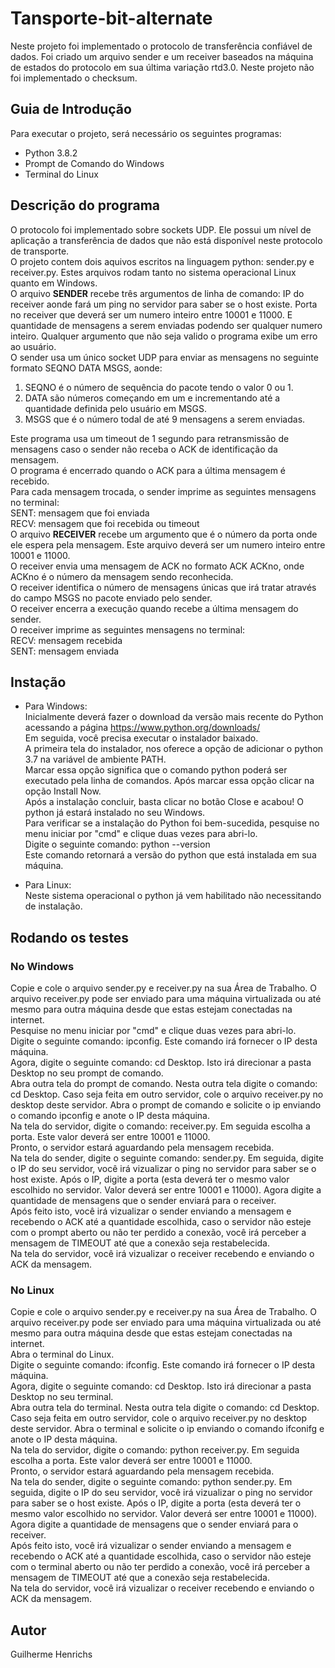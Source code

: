 # Tansporte-bit-alternate
Neste projeto foi implementado o protocolo de transferência confiável de dados. Foi criado um arquivo sender e um receiver baseados na máquina de estados do protocolo em sua última variação rtd3.0. Neste projeto não foi implementado o checksum.

## Guia de Introdução 
Para executar o projeto, será necessário os seguintes programas:
- Python 3.8.2
- Prompt de Comando do Windows
- Terminal do Linux

## Descrição do programa
O protocolo foi implementado sobre sockets UDP. Ele possui um nível de aplicação  a transferência de dados que não está disponível neste protocolo de transporte.  
O projeto contem dois aquivos escritos na linguagem python: sender.py e receiver.py. Estes arquivos rodam tanto no sistema operacional Linux quanto em Windows.  
O arquivo **SENDER** recebe três argumentos de linha de comando: IP do receiver aonde fará um ping no servidor para saber se o host existe. Porta no receiver que deverá ser um numero inteiro entre 10001 e 11000. E quantidade de mensagens a serem enviadas podendo ser qualquer numero inteiro. Qualquer argumento que não seja valido o programa exibe um erro ao usuário.  
O sender usa um único socket UDP para enviar as mensagens no seguinte formato SEQNO DATA MSGS, aonde:  
1. SEQNO é o número de sequência do pacote tendo o valor 0 ou 1.  
2. DATA são números começando em um e incrementando até a quantidade definida pelo usuário em MSGS.  
3. MSGS que é o número todal de até 9 mensagens a serem enviadas.  

Este programa usa um timeout de 1 segundo para retransmissão de mensagens caso o sender não receba o ACK de identificação da mensagem.  
O programa é encerrado quando o ACK para a última mensagem é recebido.  
Para cada mensagem trocada, o sender imprime as seguintes mensagens no terminal:  
SENT: mensagem que foi enviada  
RECV: mensagem que foi recebida ou timeout  
O arquivo **RECEIVER** recebe um argumento que é o número da porta onde ele espera pela mensagem. Este arquivo deverá ser um numero inteiro entre 10001 e 11000.  
O receiver envia uma mensagem de ACK no formato ACK ACKno, onde ACKno é o número da mensagem sendo reconhecida.  
O receiver identifica o número de mensagens únicas que irá tratar através do campo MSGS no pacote enviado pelo sender.  
O receiver encerra a execução quando recebe a última mensagem do sender.  
O receiver imprime as seguintes mensagens no terminal:  
RECV: mensagem recebida  
SENT: mensagem enviada

## Instação
- Para Windows:  
Inicialmente deverá fazer o download da versão mais recente do Python acessando a página https://www.python.org/downloads/  
Em seguida, você precisa executar o instalador baixado.  
A primeira tela do instalador, nos oferece a opção de adicionar o python 3.7 na variável de ambiente PATH.  
Marcar essa opção significa que o comando python poderá ser executado pela linha de comandos. 
Após marcar essa opção clicar na opção Install Now.  
Após a instalação concluir, basta clicar no botão Close e acabou! O python já estará instalado no seu Windows.  
Para verificar se a instalação do Python foi bem-sucedida, pesquise no menu iniciar por "cmd" e clique duas vezes para abri-lo.  
Digite o seguinte comando: python --version  
Este comando retornará a versão do python que está instalada em sua máquina.

- Para Linux:  
Neste sistema operacional o python já vem habilitado não necessitando de instalação.

## Rodando os testes
### No Windows
Copie e cole o arquivo sender.py e receiver.py na sua Área de Trabalho. O arquivo receiver.py pode ser enviado para uma máquina virtualizada ou até mesmo para outra máquina desde que estas estejam conectadas na internet.  
Pesquise no menu iniciar por "cmd" e clique duas vezes para abri-lo.  
Digite o seguinte comando: ipconfig. Este comando irá fornecer o IP desta máquina.  
Agora, digite o seguinte comando: cd Desktop. Isto irá direcionar a pasta Desktop no seu prompt de comando.  
Abra outra tela do prompt de comando. Nesta outra tela digite o comando: cd Desktop. Caso seja feita em outro servidor, cole o arquivo receiver.py no desktop deste servidor. Abra o prompt de comando e solicite o ip enviando o comando ipconfig e anote o IP desta máquina.  
Na tela do servidor, digite o comando: receiver.py. Em seguida escolha a porta. Este valor deverá ser entre 10001 e 11000.  
Pronto, o servidor estará aguardando pela mensagem recebida.  
Na tela do sender, digite o seguinte comando: sender.py. Em seguida, digite o IP do seu servidor, você irá vizualizar o ping no servidor para saber se o host existe. Após o IP, digite a porta (esta deverá ter o mesmo valor escolhido no servidor. Valor deverá ser entre 10001 e 11000). Agora digite a quantidade de mensagens que o sender enviará para o receiver.  
Após feito isto, você irá vizualizar o sender enviando a mensagem e recebendo o ACK até a quantidade escolhida, caso o servidor não esteje com o prompt aberto ou não ter perdido a conexão, você irá perceber a mensagem de TIMEOUT até que a conexão seja restabelecida.  
Na tela do servidor, você irá vizualizar o receiver recebendo e enviando o ACK da mensagem.  

### No Linux
Copie e cole o arquivo sender.py e receiver.py na sua Área de Trabalho. O arquivo receiver.py pode ser enviado para uma máquina virtualizada ou até mesmo para outra máquina desde que estas estejam conectadas na internet.  
Abra o terminal do Linux.  
Digite o seguinte comando: ifconfig. Este comando irá fornecer o IP desta máquina.  
Agora, digite o seguinte comando: cd Desktop. Isto irá direcionar a pasta Desktop no seu terminal.  
Abra outra tela do terminal. Nesta outra tela digite o comando: cd Desktop. Caso seja feita em outro servidor, cole o arquivo receiver.py no desktop deste servidor. Abra o terminal e solicite o ip enviando o comando ifconifg e anote o IP desta máquina.  
Na tela do servidor, digite o comando: python receiver.py. Em seguida escolha a porta. Este valor deverá ser entre 10001 e 11000.  
Pronto, o servidor estará aguardando pela mensagem recebida.  
Na tela do sender, digite o seguinte comando: python sender.py. Em seguida, digite o IP do seu servidor, você irá vizualizar o ping no servidor para saber se o host existe. Após o IP, digite a porta (esta deverá ter o mesmo valor escolhido no servidor. Valor deverá ser entre 10001 e 11000). Agora digite a quantidade de mensagens que o sender enviará para o receiver.  
Após feito isto, você irá vizualizar o sender enviando a mensagem e recebendo o ACK até a quantidade escolhida, caso o servidor não esteje com o terminal aberto ou não ter perdido a conexão, você irá perceber a mensagem de TIMEOUT até que a conexão seja restabelecida.  
Na tela do servidor, você irá vizualizar o receiver recebendo e enviando o ACK da mensagem. 

## Autor
Guilherme Henrichs
